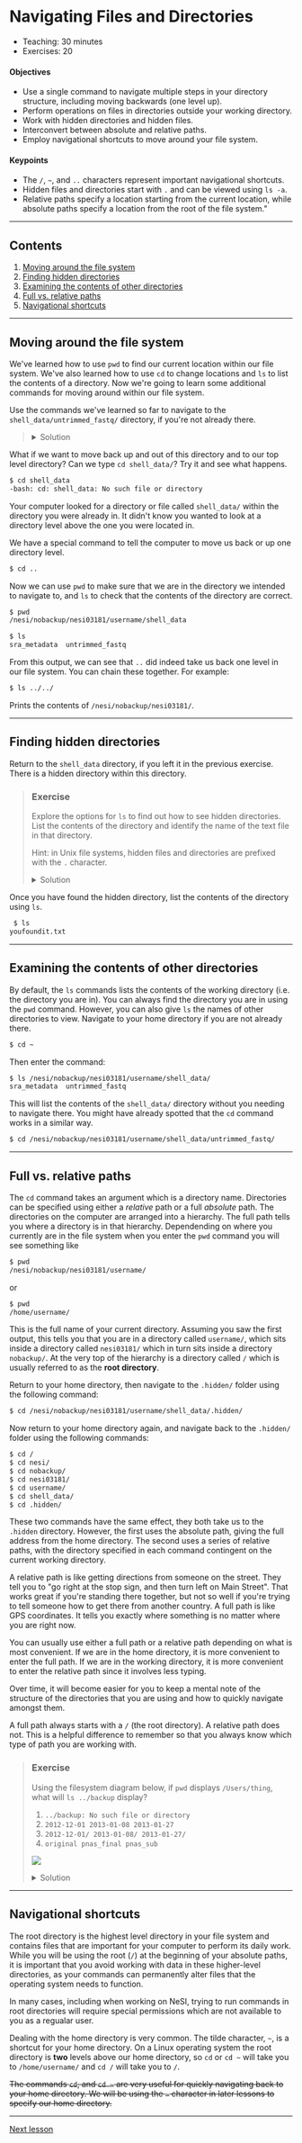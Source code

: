 # Navigating Files and Directories

* Teaching: 30 minutes
* Exercises: 20

#### Objectives

* Use a single command to navigate multiple steps in your directory structure, including moving backwards (one level up).
* Perform operations on files in directories outside your working directory.
* Work with hidden directories and hidden files.
* Interconvert between absolute and relative paths.
* Employ navigational shortcuts to move around your file system.

#### Keypoints

* The `/`, `~`, and `..` characters represent important navigational shortcuts.
* Hidden files and directories start with `.` and can be viewed using `ls -a`.
* Relative paths specify a location starting from the current location, while absolute paths specify a location from the root of the file system."

---

## Contents

1. [Moving around the file system](#moving-around-the-file-system)
1. [Finding hidden directories](#finding-hidden-directories)
1. [Examining the contents of other directories](#examining-the-contents-of-other-directories)
1. [Full vs. relative paths](#full-vs-relative-paths)
1. [Navigational shortcuts](#navigational-shortcuts)

---

## Moving around the file system

We've learned how to use `pwd` to find our current location within our file system. We've also learned how to use `cd` to change locations and `ls` to list the contents of a directory. Now we're going to learn some additional commands for moving around  within our file system.

Use the commands we've learned so far to navigate to the `shell_data/untrimmed_fastq/` directory, if you're not already there.

> <details>
> <summary>Solution</summary>
> 
> ```bash
> $ cd /nesi/nobackup/nesi03181/username/shell_data/untrimmed_fastq/
> ```

What if we want to move back up and out of this directory and to our top level  directory? Can we type `cd shell_data/`? Try it and see what happens.

```bash
$ cd shell_data
-bash: cd: shell_data: No such file or directory
```

Your computer looked for a directory or file called `shell_data/` within the directory you were already in. It didn't know you wanted to look at a directory level above the one you were located in. 

We have a special command to tell the computer to move us back or up one directory level. 

```bash
$ cd ..
```

Now we can use `pwd` to make sure that we are in the directory we intended to navigate to, and `ls` to check that the contents of the directory are correct.

```bash
$ pwd
/nesi/nobackup/nesi03181/username/shell_data
```

```bash
$ ls
sra_metadata  untrimmed_fastq
```

From this output, we can see that `..` did indeed take us back one level in our file system. You can chain these together. For example:

```bash
$ ls ../../
```

Prints the contents of `/nesi/nobackup/nesi03181/`.

---

## Finding hidden directories

Return to the `shell_data` directory, if you left it in the previous exercise. There is a hidden directory within this directory.

> ### Exercise
>
> Explore the options for `ls` to find out how to see hidden directories. List the contents of the directory and identify the name of the text file in that directory.
> 
> Hint: in Unix file systems, hidden files and directories are prefixed with the `.` character.
> 
> <details>
> <summary>Solution</summary>
> 
> First use the `man` command to look at the options for `ls`. 
> 
> ```bash
> $ man ls
> ```
> 
> The `-a` option is short for `all` and says that it causes `ls` to "not ignore entries starting with ." This is the option we want. 
> 
> ```bash
> $ ls -a
> .  ..  .hidden	sra_metadata  untrimmed_fastq
> ```
> 
> The name of the hidden directory is `.hidden`. We can navigate to that directory using `cd`.
> </details>

Once you have found the hidden directory, list the contents of the directory using `ls`. 

```bash
 $ ls
youfoundit.txt
```

---

## Examining the contents of other directories

By default, the `ls` commands lists the contents of the working directory (i.e. the directory you are in). You can always find the directory you are in using the `pwd` command. However, you can also give `ls` the names of other directories to view. Navigate to your home directory if you are not already there.

```bash
$ cd ~
```

Then enter the command:

```bash
$ ls /nesi/nobackup/nesi03181/username/shell_data/
sra_metadata  untrimmed_fastq
```

This will list the contents of the `shell_data/` directory without you needing to navigate there. You might have already spotted that the `cd` command works in a similar way.

```bash
$ cd /nesi/nobackup/nesi03181/username/shell_data/untrimmed_fastq/
```

---

## Full vs. relative paths

The `cd` command takes an argument which is a directory name. Directories can be specified using either a *relative* path or a full *absolute* path. The directories on the computer are arranged into a hierarchy. The full path tells you where a directory is in that hierarchy. Dependending on where you currently are in the file system when you enter the `pwd` command you will see something like

```bash
$ pwd
/nesi/nobackup/nesi03181/username/
```

or

```bash
$ pwd
/home/username/
```

This is the full name of your current directory. Assuming you saw the first output, this tells you that you are in a directory called `username/`, which sits inside a directory called `nesi03181/` which in turn sits inside a directory `nobackup/`. At the very top of the hierarchy is a directory called `/` which is usually referred to as the **root directory**.

Return to your home directory, then navigate to the `.hidden/` folder using the following command:

```bash
$ cd /nesi/nobackup/nesi03181/username/shell_data/.hidden/
```

Now return to your home directory again, and navigate back to the `.hidden/` folder using the following commands:

```bash
$ cd /
$ cd nesi/
$ cd nobackup/
$ cd nesi03181/
$ cd username/
$ cd shell_data/
$ cd .hidden/
```

These two commands have the same effect, they both take us to the `.hidden` directory. However, the first uses the absolute path, giving the full address from the home directory. The second uses a series of relative paths, with the directory specified in each command contingent on the current working directory.

A relative path is like getting directions from someone on the street. They tell you to "go right at the stop sign, and then turn left on Main Street". That works great if you're standing there together, but not so well if you're trying to tell someone how to get there from another country. A full path is like GPS coordinates. It tells you exactly where something is no matter where you are right now.

You can usually use either a full path or a relative path depending on what is most convenient. If we are in the home directory, it is more convenient to enter the full path. If we are in the working directory, it is more convenient to enter the relative path since it involves less typing.

Over time, it will become easier for you to keep a mental note of the structure of the directories that you are using and how to quickly navigate amongst them.

A full path always starts with a `/` (the root directory). A relative path does not. This is a helpful difference to remember so that you always know which type of path you are working with.

> ### Exercise
>
> Using the filesystem diagram below, if `pwd` displays `/Users/thing`, what will `ls ../backup` display?
> 1.  `../backup: No such file or directory`
> 2.  `2012-12-01 2013-01-08 2013-01-27`
> 3.  `2012-12-01/ 2013-01-08/ 2013-01-27/`
> 4.  `original pnas_final pnas_sub`
> 
> ![](../img/01_filesystem_challenge.svg)
> 
> <details>
> <summary>Solution</summary>
> 
> 1. No: there *is* a directory `backup/` in `/Users`.
> 2. No: this is the content of `Users/thing/backup`, but with `..` we asked for one level further up.
> 3. No: see previous explanation. Also, we did not specify `-F` to display `/` at the end of the directory names.
> 4. Yes: `../backup` refers to `/Users/backup`.
> 
> </details>

---

## Navigational shortcuts

The root directory is the highest level directory in your file system and contains files that are important for your computer to perform its daily work. While you will be using the root (`/`) at the beginning of your absolute paths, it is important that you avoid working with data in these higher-level directories, as your commands can permanently alter files that the operating system needs to function.

In many cases, including when working on NeSI, trying to run commands in root directories will require special permissions which are not available to you as a regualar user.

Dealing with the home directory is very common. The tilde character, `~`, is a shortcut for your home directory. On a Linux operating system the root directory is **two** levels above our home directory, so `cd` or `cd ~` will take you to `/home/username/` and `cd /` will take you to `/`.

~~The commands `cd`, and `cd ~` are very useful for quickly navigating back to your home directory. We will be using the `~` character in later lessons to specify our home directory.~~

---

[Next lesson](03-working-with-files.md)
